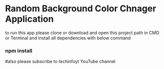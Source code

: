 # Random Background Color Chnager Application
to run this app please clone or download and open this project path in CMD or Terminal and install all dependencies with below command
### npm install

#also please subscribe to techinfoyt YouTube channel